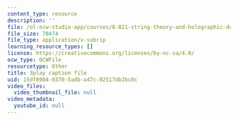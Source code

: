 ```yaml
---
content_type: resource
description: ''
file: /ol-ocw-studio-app/courses/8-821-string-theory-and-holographic-duality-fall-2014/15df690403705adba47c02517db2bc0c_oXsC9bjMJA4.vtt
file_size: 70474
file_type: application/x-subrip
learning_resource_types: []
license: https://creativecommons.org/licenses/by-nc-sa/4.0/
ocw_type: OCWFile
resourcetype: Other
title: 3play caption file
uid: 15df6904-0370-5adb-a47c-02517db2bc0c
video_files:
  video_thumbnail_file: null
video_metadata:
  youtube_id: null
---
```

